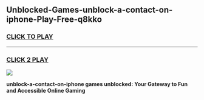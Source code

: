 
## Unblocked-Games-unblock-a-contact-on-iphone-Play-Free-q8kko
<h3>
<a href="https://premium76.site?title=unblock-a-contact-on-iphone&ref=10A">CLICK TO PLAY</a></h3>
<hr>

<h3>
<a href="https://premium76.site?title=unblock-a-contact-on-iphone&ref=10A">CLICK 2 PLAY</a>
  
</h3>

<a href="https://premium76.site?title=unblock-a-contact-on-iphone&ref=10A"><img src="https://clearcache.store/games.png"></a>


**unblock-a-contact-on-iphone games unblocked: Your Gateway to Fun and Accessible Online Gaming**
